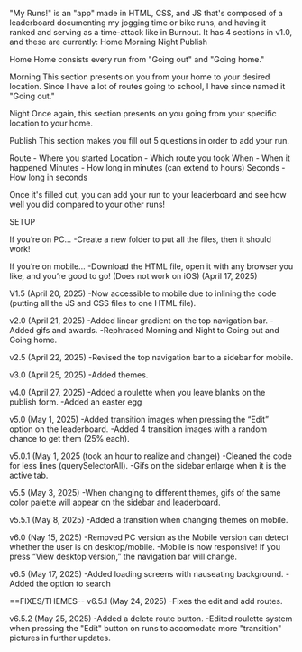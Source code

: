 "My Runs!" is an "app" made in HTML, CSS, and JS that's composed of a leaderboard documenting my jogging time or bike runs, and having it ranked and serving as a time-attack like in Burnout. It has 4 sections in v1.0, and these are currently:
Home
Morning
Night
Publish



Home
Home consists every run from "Going out" and "Going home." 

Morning
This section presents on you from your home to your desired location. Since I have a lot of routes going to school, I have since named it "Going out."

Night
Once again, this section presents on you going from your specific location to your home.

Publish
This section makes you fill out 5 questions in order to add your run.

Route - Where you started
Location - Which route you took
When - When it happened
Minutes - How long in minutes (can extend to hours)
Seconds - How long in seconds

Once it's filled out, you can add your run to your leaderboard and see how well you did compared to your other runs!

SETUP

If you’re on PC…
-Create a new folder to put all the files, then it should work!

If you’re on mobile…
-Download the HTML file, open it with any browser you like, and you’re good to go! (Does not work on iOS) (April 17, 2025)

V1.5 (April 20, 2025)
-Now accessible to mobile due to inlining the code (putting all the JS and CSS files to one HTML file).

v2.0 (April 21, 2025)
-Added linear gradient on the top navigation bar.
-Added gifs and awards.
-Rephrased Morning and Night to Going out and Going home.

v2.5 (April 22, 2025) 
-Revised the top navigation bar to a sidebar for mobile.

v3.0 (April 25, 2025)
-Added themes.

v4.0 (April 27, 2025)
-Added a roulette when you leave blanks on the publish form.
-Added an easter egg

v5.0 (May 1, 2025)
-Added transition images when pressing the “Edit” option on the leaderboard.
-Added 4 transition images with a random chance to get them (25% each).

v5.0.1 (May 1, 2025 (took an hour to realize and change))
-Cleaned the code for less lines (querySelectorAll). 
-Gifs on the sidebar enlarge when it is the active tab.

v5.5 (May 3, 2025)
-When changing to different themes, gifs of the same color palette will appear on the sidebar and leaderboard.

v5.5.1 (May 8, 2025)
-Added a transition when changing themes on mobile.

v6.0 (Nay 15, 2025)
-Removed PC version as the Mobile version can detect whether the user is on desktop/mobile.
-Mobile is now responsive! If you press “View desktop version,” the navigation bar will change.

v6.5 (May 17, 2025)
-Added loading screens with nauseating background.
-Added the option to search

==FIXES/THEMES--
v6.5.1 (May 24, 2025)
-Fixes the edit and add routes. 

v6.5.2 (May 25, 2025)
-Added a delete route button.
-Edited roulette system when pressing the "Edit" button on runs to accomodate more "transition" pictures in further updates.
